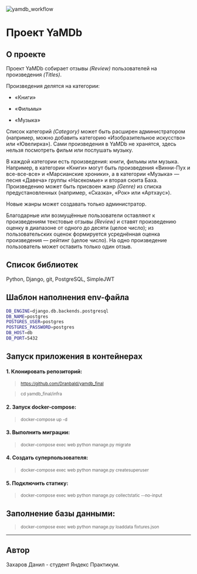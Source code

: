 ![yamdb_workflow](https://github.com/Dranbald/yamdb_final/actions/workflows/yamdb_workflow.yml/badge.svg)

# Проект YaMDb

## О проекте

Проект YaMDb собирает отзывы *(Review)* пользователей на произведения *(Titles)*. 

Произведения делятся на категории: 

- «Книги»

- «Фильмы»

- «Музыка»

Список категорий *(Category)* может быть расширен администратором (например, можно добавить категорию «Изобразительное искусство» или «Ювелирка»).
Сами произведения в YaMDb не хранятся, здесь нельзя посмотреть фильм или послушать музыку.


В каждой категории есть произведения: книги, фильмы или музыка. Например, в категории «Книги» могут быть произведения «Винни-Пух и все-все-все» и «Марсианские хроники», а в категории «Музыка» — песня «Давеча» группы «Насекомые» и вторая сюита Баха.
Произведению может быть присвоен жанр *(Genre)* из списка предустановленных (например, «Сказка», «Рок» или «Артхаус»). 

Новые жанры может создавать только администратор.


Благодарные или возмущённые пользователи оставляют к произведениям текстовые отзывы *(Review)* и ставят произведению оценку в диапазоне от одного до десяти (целое число); из пользовательских оценок формируется усреднённая оценка произведения — рейтинг (целое число). На одно произведение пользователь может оставить только один отзыв.


## Список библиотек

Python, Django, git, PostgreSQL, SimpleJWT


## Шаблон наполнения env-файла

```bash
DB_ENGINE=django.db.backends.postgresql
DB_NAME=postgres
POSTGRES_USER=postgres
POSTGRES_PASSWORD=postgres
DB_HOST=db
DB_PORT=5432
```


## Запуск приложения в контейнерах
#### 1. Клонировать репозиторий:

> <sub> https://github.com/Dranbald/yamdb_final </sub>  

> <sub> cd yamdb_final/infra </sub>

#### 2. Запуск docker-compose:

> <sub> docker-compose up -d </sub> 

#### 3. Выполнить миграции:

> <sub> docker-compose exec web python manage.py migrate </sub> 

#### 4. Создать суперпользователя:

> <sub> docker-compose exec web python manage.py createsuperuser </sub> 

#### 5. Подключить статику:

> <sub> docker-compose exec web python manage.py collectstatic --no-input </sub> 

## Заполнение базы данными:

> <sub> docker-compose exec web python manage.py loaddata fixtures.json </sub> 


---
## Автор

Захаров Данил - студент Яндекс Практикум.
